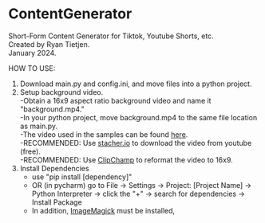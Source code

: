 # ContentGenerator
Short-Form Content Generator for Tiktok, Youtube Shorts, etc.  
Created by Ryan Tietjen.  
January 2024.

HOW TO USE:

1. Download main.py and config.ini, and move files into a python project.  
2. Setup background video.  
   -Obtain a 16x9 aspect ratio background video and name it "background.mp4."  
   -In your python project, move background.mp4 to the same file location as main.py.  
   -The video used in the samples can be found [here](https://www.youtube.com/watch?v=952ILTHDgC4).  
   -RECOMMENDED: Use [stacher.io](https://stacher.io/) to download the video from youtube (free).  
   -RECOMMENDED: Use [ClipChamp](https://clipchamp.com/en/) to reformat the video to 16x9.  
3. Install Dependencies  
   - use "pip install \[dependency\]"
   - OR (in pycharm) go to File -> Settings -> Project: \[Project Name\] -> Python Interpreter -> click the "+" -> search for dependencies -> Install Package
   - In addition, [ImageMagick](https://imagemagick.org/) must be installed,
